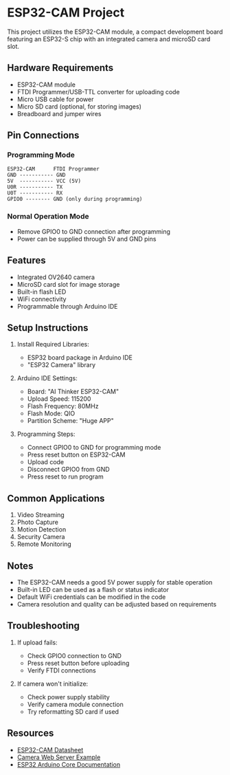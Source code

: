 # ESP32-CAM Project

This project utilizes the ESP32-CAM module, a compact development board featuring an ESP32-S chip with an integrated camera and microSD card slot.

## Hardware Requirements

- ESP32-CAM module
- FTDI Programmer/USB-TTL converter for uploading code
- Micro USB cable for power
- Micro SD card (optional, for storing images)
- Breadboard and jumper wires

## Pin Connections

### Programming Mode
```
ESP32-CAM      FTDI Programmer
GND ----------- GND
5V  ----------- VCC (5V)
U0R ----------- TX
U0T ----------- RX
GPIO0 -------- GND (only during programming)
```

### Normal Operation Mode
- Remove GPIO0 to GND connection after programming
- Power can be supplied through 5V and GND pins

## Features

- Integrated OV2640 camera
- MicroSD card slot for image storage
- Built-in flash LED
- WiFi connectivity
- Programmable through Arduino IDE

## Setup Instructions

1. Install Required Libraries:
   - ESP32 board package in Arduino IDE
   - "ESP32 Camera" library

2. Arduino IDE Settings:
   - Board: "AI Thinker ESP32-CAM"
   - Upload Speed: 115200
   - Flash Frequency: 80MHz
   - Flash Mode: QIO
   - Partition Scheme: "Huge APP"

3. Programming Steps:
   - Connect GPIO0 to GND for programming mode
   - Press reset button on ESP32-CAM
   - Upload code
   - Disconnect GPIO0 from GND
   - Press reset to run program

## Common Applications

1. Video Streaming
2. Photo Capture
3. Motion Detection
4. Security Camera
5. Remote Monitoring

## Notes

- The ESP32-CAM needs a good 5V power supply for stable operation
- Built-in LED can be used as a flash or status indicator
- Default WiFi credentials can be modified in the code
- Camera resolution and quality can be adjusted based on requirements

## Troubleshooting

1. If upload fails:
   - Check GPIO0 connection to GND
   - Press reset button before uploading
   - Verify FTDI connections

2. If camera won't initialize:
   - Check power supply stability
   - Verify camera module connection
   - Try reformatting SD card if used

## Resources

- [ESP32-CAM Datasheet](https://www.espressif.com/sites/default/files/documentation/esp32-cam_datasheet_en.pdf)
- [Camera Web Server Example](https://github.com/espressif/arduino-esp32/tree/master/libraries/ESP32/examples/Camera/CameraWebServer)
- [ESP32 Arduino Core Documentation](https://docs.espressif.com/projects/arduino-esp32/en/latest/)